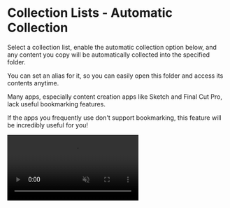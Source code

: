 # Collection Lists - Automatic Collection

Select a collection list, enable the automatic collection option below, and any content you copy will be automatically collected into the specified folder.

You can set an alias for it, so you can easily open this folder and access its contents anytime.

Many apps, especially content creation apps like Sketch and Final Cut Pro, lack useful bookmarking features.

If the apps you frequently use don't support bookmarking, this feature will be incredibly useful for you!

<video autoplay muted loop>
    <source src="/videos/sketch-simple-full.mp4" type="video/mp4">
    <iframe src="/videos/sketch-simple-full.mp4" scrolling="no" border="0" frameborder="0" allow="autoplay; encrypted-media" allowfullscreen></iframe>
</video>
